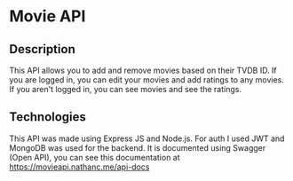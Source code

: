# Movie API

## Description

This API allows you to add and remove movies based on their TVDB ID. If you are logged in, you can edit your movies and add ratings to any movies. If you aren't logged in, you can see movies and see the ratings.

## Technologies

This API was made using Express JS and Node.js. For auth I used JWT and MongoDB was used for the backend. It is documented using Swagger (Open API), you can see this documentation at <https://movieapi.nathanc.me/api-docs>

